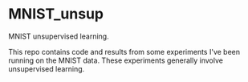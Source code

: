 MNIST_unsup
===========

MNIST unsupervised learning.

This repo contains code and results from some experiments I've been running on the MNIST data.
These experiments generally involve unsupervised learning.
